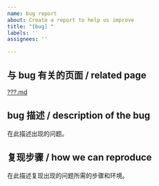 ```yaml
---
name: bug report
about: Create a report to help us improve
title: "[bug] "
labels: ''
assignees: ''

---
```


## 与 bug 有关的页面 / related page
[???.md](../blob/transifex/zh_CN/???.md)

## bug 描述 / description of the bug
在此描述出现的问题。

## 复现步骤 / how we can reproduce
在此描述复现出现的问题所需的步骤和环境。
